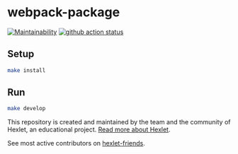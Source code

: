 # webpack-package
[![Maintainability](https://api.codeclimate.com/v1/badges/3c9a4f47edb4d16bb744/maintainability)](https://codeclimate.com/github/kpako3rbp/frontend-project-11/maintainability)
[![github action status](https://github.com/hexlet-boilerplates/webpack-package/workflows/Node%20CI/badge.svg)](https://github.com/kpako3rbp/frontend-project-11/actions)

## Setup

```sh
make install
```

## Run

```sh
make develop
```


This repository is created and maintained by the team and the community of Hexlet, an educational project. [Read more about Hexlet](https://hexlet.io?utm_source=github&utm_medium=link&utm_campaign=webpack-package).

See most active contributors on [hexlet-friends](https://friends.hexlet.io/).
